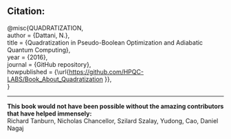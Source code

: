 ## Citation:
@misc{QUADRATIZATION,<br>
  author = {Dattani, N.},<br>
  title = {Quadratization in Pseudo-Boolean Optimization and Adiabatic Quantum Computing},<br>
  year = {2016},<br>
  journal = {GitHub repository},<br>
  howpublished = {\url{https://github.com/HPQC-LABS/Book_About_Quadratization }},<br>
}

<hr>

<b>This book would not have been possible without the amazing contributors that have helped immensely:</b><br>
Richard Tanburn, Nicholas Chancellor, Szilard Szalay, Yudong, Cao, Daniel Nagaj
